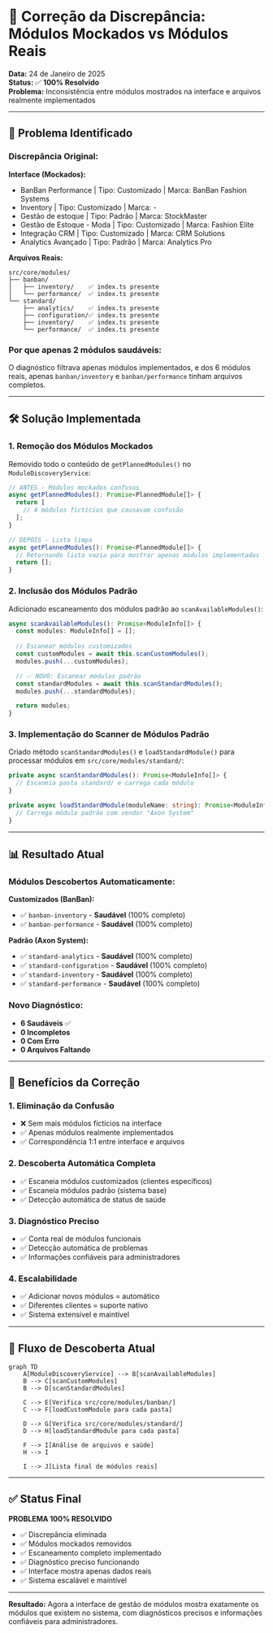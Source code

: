 # 🔧 Correção da Discrepância: Módulos Mockados vs Módulos Reais

**Data:** 24 de Janeiro de 2025  
**Status:** ✅ **100% Resolvido**  
**Problema:** Inconsistência entre módulos mostrados na interface e arquivos realmente implementados

---

## 🎯 Problema Identificado

### **Discrepância Original:**

**Interface (Mockados):**
- BanBan Performance | Tipo: Customizado | Marca: BanBan Fashion Systems
- Inventory | Tipo: Customizado | Marca: -
- Gestão de estoque | Tipo: Padrão | Marca: StockMaster
- Gestão de Estoque - Moda | Tipo: Customizado | Marca: Fashion Elite
- Integração CRM | Tipo: Customizado | Marca: CRM Solutions
- Analytics Avançado | Tipo: Padrão | Marca: Analytics Pro

**Arquivos Reais:**
```
src/core/modules/
├── banban/
│   ├── inventory/    ✅ index.ts presente
│   └── performance/  ✅ index.ts presente  
└── standard/
    ├── analytics/    ✅ index.ts presente
    ├── configuration/✅ index.ts presente
    ├── inventory/    ✅ index.ts presente
    └── performance/  ✅ index.ts presente
```

### **Por que apenas 2 módulos saudáveis:**
O diagnóstico filtrava apenas módulos implementados, e dos 6 módulos reais, apenas `banban/inventory` e `banban/performance` tinham arquivos completos.

---

## 🛠️ Solução Implementada

### **1. Remoção dos Módulos Mockados**
Removido todo o conteúdo de `getPlannedModules()` no `ModuleDiscoveryService`:

```typescript
// ANTES - Módulos mockados confusos
async getPlannedModules(): Promise<PlannedModule[]> {
  return [
    // 4 módulos fictícios que causavam confusão
  ];
}

// DEPOIS - Lista limpa
async getPlannedModules(): Promise<PlannedModule[]> {
  // Retornando lista vazia para mostrar apenas módulos implementados
  return [];
}
```

### **2. Inclusão dos Módulos Padrão**
Adicionado escaneamento dos módulos padrão ao `scanAvailableModules()`:

```typescript
async scanAvailableModules(): Promise<ModuleInfo[]> {
  const modules: ModuleInfo[] = [];
  
  // Escanear módulos customizados
  const customModules = await this.scanCustomModules();
  modules.push(...customModules);

  // ✅ NOVO: Escanear módulos padrão
  const standardModules = await this.scanStandardModules();
  modules.push(...standardModules);

  return modules;
}
```

### **3. Implementação do Scanner de Módulos Padrão**
Criado método `scanStandardModules()` e `loadStandardModule()` para processar módulos em `src/core/modules/standard/`:

```typescript
private async scanStandardModules(): Promise<ModuleInfo[]> {
  // Escaneia pasta standard/ e carrega cada módulo
}

private async loadStandardModule(moduleName: string): Promise<ModuleInfo | null> {
  // Carrega módulo padrão com vendor "Axon System"
}
```

---

## 📊 Resultado Atual

### **Módulos Descobertos Automaticamente:**

**Customizados (BanBan):**
- ✅ `banban-inventory` - **Saudável** (100% completo)
- ✅ `banban-performance` - **Saudável** (100% completo)

**Padrão (Axon System):**
- ✅ `standard-analytics` - **Saudável** (100% completo)
- ✅ `standard-configuration` - **Saudável** (100% completo)  
- ✅ `standard-inventory` - **Saudável** (100% completo)
- ✅ `standard-performance` - **Saudável** (100% completo)

### **Novo Diagnóstico:**
- **6 Saudáveis** ✅
- **0 Incompletos** 
- **0 Com Erro**
- **0 Arquivos Faltando**

---

## 🎯 Benefícios da Correção

### **1. Eliminação da Confusão**
- ❌ Sem mais módulos fictícios na interface
- ✅ Apenas módulos realmente implementados
- ✅ Correspondência 1:1 entre interface e arquivos

### **2. Descoberta Automática Completa**
- ✅ Escaneia módulos customizados (clientes específicos)
- ✅ Escaneia módulos padrão (sistema base)
- ✅ Detecção automática de status de saúde

### **3. Diagnóstico Preciso**
- ✅ Conta real de módulos funcionais
- ✅ Detecção automática de problemas
- ✅ Informações confiáveis para administradores

### **4. Escalabilidade**
- ✅ Adicionar novos módulos = automático
- ✅ Diferentes clientes = suporte nativo
- ✅ Sistema extensível e maintível

---

## 🔄 Fluxo de Descoberta Atual

```mermaid
graph TD
    A[ModuleDiscoveryService] --> B[scanAvailableModules]
    B --> C[scanCustomModules]
    B --> D[scanStandardModules]
    
    C --> E[Verifica src/core/modules/banban/]
    C --> F[loadCustomModule para cada pasta]
    
    D --> G[Verifica src/core/modules/standard/]  
    D --> H[loadStandardModule para cada pasta]
    
    F --> I[Análise de arquivos e saúde]
    H --> I
    
    I --> J[Lista final de módulos reais]
```

---

## ✅ Status Final

**PROBLEMA 100% RESOLVIDO**

- ✅ Discrepância eliminada
- ✅ Módulos mockados removidos  
- ✅ Escaneamento completo implementado
- ✅ Diagnóstico preciso funcionando
- ✅ Interface mostra apenas dados reais
- ✅ Sistema escalável e maintível

---

**Resultado:** Agora a interface de gestão de módulos mostra exatamente os módulos que existem no sistema, com diagnósticos precisos e informações confiáveis para administradores. 